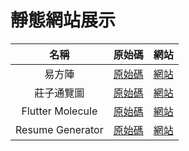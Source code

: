 # 靜態網站展示

名稱 | 原始碼 | 網站
:---: | :---: | :---:
易方陣 | [原始碼](https://github.com/ConnectionOuOb/Yi-Fang-Jhen) | [網站](https://connectionouob.github.io/YiFangJhen/)
莊子通覽圖 | [原始碼](https://github.com/ConnectionOuOb/Zhuangzi_Overview) | [網站](https://connectionouob.github.io/zhuangzi/)
Flutter Molecule | [原始碼](https://github.com/ConnectionOuOb/FlutterMol) | [網站](https://connectionouob.github.io/FlutterMol/)
Resume Generator | [原始碼](https://github.com/ConnectionOuOb/Resume_Generator) | [網站](https://connectionouob.github.io/resume-generator/)
